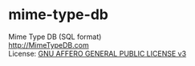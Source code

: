 mime-type-db
============

Mime Type DB (SQL format)<br>
http://MimeTypeDB.com
<br>
License:  <a href="http://www.gnu.org/licenses/agpl.txt" target="_blank">GNU AFFERO GENERAL PUBLIC LICENSE v3</a>
